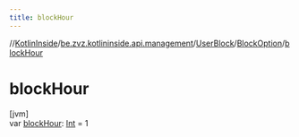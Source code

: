 ```yaml
---
title: blockHour
---
```

//[KotlinInside](../../../../index.html)/[be.zvz.kotlininside.api.management](../../index.html)/[UserBlock](../index.html)/[BlockOption](index.html)/[blockHour](block-hour.html)



# blockHour



[jvm]\
var [blockHour](block-hour.html): [Int](https://kotlinlang.org/api/latest/jvm/stdlib/kotlin/-int/index.html) = 1




